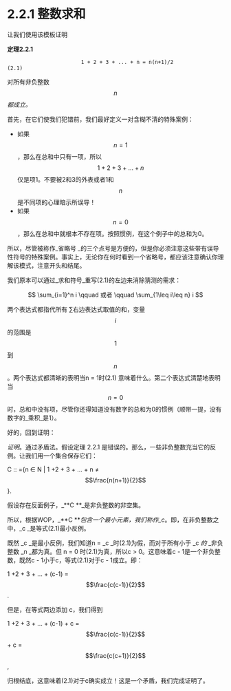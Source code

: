 # 2.2.1 整数求和

让我们使用该模板证明

**定理2.2.1**

```markup
                        1 + 2 + 3 + ... + n = n(n+1)/2                                     (2.1)
```

对所有非负整数 $$n$$ _都成立。_

首先，在它们使我们犯错前，我们最好定义一对含糊不清的特殊案例：

* 如果 $$n = 1$$ ，那么在总和中只有一项，所以 $$1 + 2 + 3 + ... + n$$ 仅是项1。不要被2和3的外表或者1和 $$n$$ 是不同项的心理暗示所误导！
* 如果 $$n = 0$$ ，那么在总和中就根本不存在项。按照惯例，在这个例子中的总和为0。

所以，尽管被称作\_省略号 \_的三个点号是方便的，但是你必须注意这些带有误导性符号的特殊案例。事实上，无论你在何时看到一个省略号，都应该注意确认你理解该模式，注意开头和结尾。

我们原本可以通过\_求和符号\_重写(2.1)的左边来消除猜测的需求：

$$
\sum_{i=1}^n i \qquad 或者 \qquad \sum_{1\leq i\leq n} i
$$

两个表达式都指代所有 ∑右边表达式取值的和，变量 $$i$$ 的范围是$$1$$到$$n$$。两个表达式都清晰的表明当n = 1时(2.1) 意味着什么。第二个表达式清楚地表明当 $$n = 0$$ 时，总和中没有项，尽管你还得知道没有数字的总和为0的惯例（顺带一提，没有数字的\_乘积\_是1）。

好的，回到证明：

_证明_。通过矛盾法。假设定理 2.2.1 是错误的。那么，一些非负整数充当它的反例。让我们用一个集合保存它们：

C :: ={n ∈ N | 1 +2 + 3 + ... + n ≠ $$\frac{n(n+1)}{2}$$ }.

假设存在反面例子，\_\*\*C \*\*\_是非负整数的非空集。

所以，根据WOP，\_\*\*C \*\*_包含一个最小元素，我们称作\_c_。即，在非负整数之中，\_c \_是等式(2.1)最小反例。

既然 \_c \_是最小反例，我们知道n = \_c \_时(2.1)为假，而对于所有小于 \_c _的_ \_非负整数 \_n \_都为真。但 n = 0 时(2.1)为真，所以c > 0。这意味着c - 1是一个非负整数，既然c - 1小于c，等式(2.1)对于c - 1成立。即：

1 +2 + 3 + ... + (c-1) = $$\frac{c(c-1)}{2}$$ .

但是，在等式两边添加 c，我们得到

1 +2 + 3 + ... + (c-1) + c = $$\frac{c(c-1)}{2}$$ + c = $$\frac{c(c+1)}{2}$$ ,

归根结底，这意味着(2.1)对于c确实成立！这是一个矛盾，我们完成证明了。
